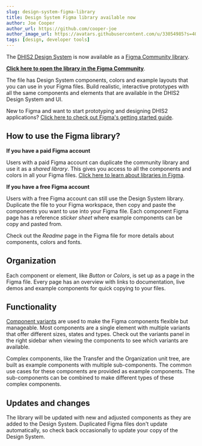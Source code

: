 ```yaml
---
slug: design-system-figma-library
title: Design System Figma library available now
author: Joe Cooper
author_url: https://github.com/cooper-joe
author_image_url: https://avatars.githubusercontent.com/u/33054985?s=400&u=0fa29eea95dc43633e26bd41f871524bdee4b07a&v=4
tags: [design, developer tools]
---
```


The [DHIS2 Design System](https://github.com/dhis2/design-system) is now available as a [Figma Community library](/).
<!-- LINK PENDING -->

<!--truncate-->

**[Click here to open the library in the Figma Community](/)**.
<!-- LINK PENDING -->

The file has Design System components, colors and example layouts that you can use in your Figma files. Build realistic, interactive prototypes with all the same components and elements that are available in the DHIS2 Design System and UI.

New to Figma and want to start prototyping and designing DHIS2 applications? [Click here to check out Figma's getting started guide](https://help.figma.com/hc/en-us/categories/360002042553-Figma-design#Get-started-with-Figma-design).

## How to use the Figma library?

**If you have a paid Figma account**

Users with a paid Figma account can duplicate the community library and use it as a *shared library*. This gives you access to all the components and colors in all your Figma files. [Click here to learn about libraries in Figma](https://help.figma.com/hc/en-us/sections/4403936000407-Libraries-).

**If you have a free Figma account**

Users with a free Figma account can still use the Design System library. Duplicate the file to your Figma workspace, then copy and paste the components you want to use into your Figma file. Each component Figma page has a reference *sticker sheet* where example components can be copy and pasted from.

Check out the *Readme* page in the Figma file for more details about components, colors and fonts.

## Organization
Each component or element, like *Button* or *Colors*, is set up as a page in the Figma file. Every page has an overview with links to documentation, live demos and example components for quick copying to your files.

## Functionality
[Component variants](https://help.figma.com/hc/en-us/articles/360056440594-Create-and-use-variants) are used to make the Figma components flexible but manageable. Most components are a single element with multiple variants that offer different sizes, states and types. Check out the variants panel in the right sidebar when viewing the components to see which variants are available.

Complex components, like the Transfer and the Organization unit tree, are built as example components with multiple sub-components. The common use cases for these components are provided as example components. The sub-components can be combined to make different types of these complex components.

## Updates and changes
The library will be updated with new and adjusted components as they are added to the Design System. Duplicated Figma files don't update automatically, so check back occasionally to update your copy of the Design System.